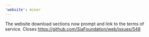 ```yaml
---
'website': minor
---
```


The website download sections now prompt and link to the terms of service. Closes https://github.com/SiaFoundation/web/issues/548
